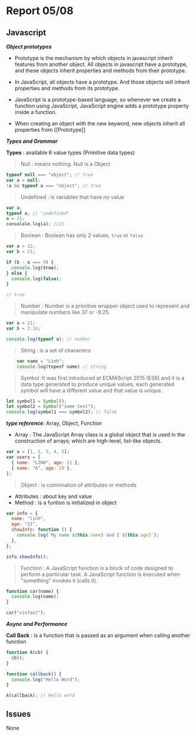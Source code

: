 # Report 05/08

## Javascript

**_Object prototypes_**

- Prototype is the mechanism by which objects in javascript inherit features from another object. All objects in javascript have a prototype, and these objects inherit properties and methods from their prototype.

- In JavaScript, all objects have a prototype. And those objects will inherit properties and methods from its prototype.

- JavaScript is a prototype-based language, so whenever we create a function using JavaScript, JavaScript engine adds a prototype property inside a function.

- When creating an object with the new keyword, new objects inherit all properties from [[Prototype]]

**_Types and Grammar_**

**Types** : available 6 value types (Primitive data types)

> Null : means nothing. Null is a Object

```javascript
typeof null === "object"; // true
var a = null;
!a && typeof a === "object"; // true
```

> Undefined : is variables that have no value

```javascript
var a;
typeof a; // "undefined"
a = 21;
consolole.log(a); //21
```

> Boolean : Boolean has only 2 values, `true` or `false`

```javascript
var a = 12;
var b = 21;

if (b - a === 9) {
  console.log(true);
} else {
  console.log(false);
}

// true
```

> Number : Number is a primitive wrapper object used to represent and manipulate numbers like 37 or -9.25.

```javascript
var a = 21;
var b = 3.14;

console.log(typeof a); // number
```

> String : is a set of characters

```javascript
    var name = "Linh";
    console.log(tepeof name) // string
```

> Symbol :It was first introduced at ECMAScript 2015 (ES6) and it is a data type generated to produce unique values, each generated symbol will have a different value and that value is unique.

```javascript
let symbol1 = Symbol();
let symbol2 = Symbol("some text");
console.log(symbol1 === symbol2); // false
```

**_type reference_**: Array, Object, Function

- Array : The JavaScript Array class is a global object that is used in the construction of arrays; which are high-level, list-like objects.

```javascript
var a = [1, 2, 3, 4, 5];
var users = [
  { name: "LINH", age: 21 },
  { name: "A", age: 20 },
];
```

> Object : is comnination of attributes or methods

- Attributes : about key and value
- Method : is a funtion is initialized in object

```javascript
var info = {
  name: "linh",
  age: "21",
  showInfo: function () {
    console.log(`My name ${this.name} and I ${this.age}`);
  },
};

info.showInfo();
```

> Function : A JavaScript function is a block of code designed to perform a particular task.
> A JavaScript function is executed when "something" invokes it (calls it).

```javascript
function car(name) {
  console.log(name);
}

car("vinfast");
```

**_Async and Performance_**

**Call Back** : is a function that is passed as an argument when calling another function

```javascript
function A(cb) {
  cb();
}

function callback() {
  console.log("Hello Word");
}

A(callback); // Hello word
```

## Issues

None
